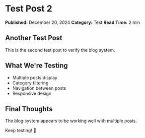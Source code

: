 # Test Post 2

**Published:** December 20, 2024
**Category:** Test
**Read Time:** 2 min

## Another Test Post

This is the second test post to verify the blog system.

## What We're Testing

- Multiple posts display
- Category filtering
- Navigation between posts
- Responsive design

## Final Thoughts

The blog system appears to be working well with multiple posts.

Keep testing! 🧪
